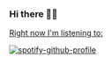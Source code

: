 ### Hi there 👋🏽

<a href="https://sptfy.com/nikhi">Right now I'm listening to</a><a href="https://soundcloud.com/738">:</a>

[![spotify-github-profile](https://spotify-github-profile.vercel.app/api/view?uid=nikhibhambra&cover_image=true&theme=natemoo-re&bar_color=53b14f&bar_color_cover=true)](https://spotify-github-profile.vercel.app/api/view?uid=nikhibhambra&redirect=true)
